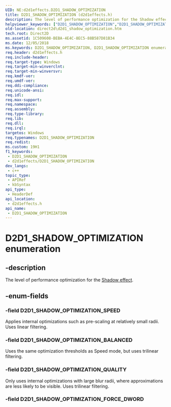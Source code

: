 ```yaml
---
UID: NE:d2d1effects.D2D1_SHADOW_OPTIMIZATION
title: D2D1_SHADOW_OPTIMIZATION (d2d1effects.h)
description: The level of performance optimization for the Shadow effect.
helpviewer_keywords: ["D2D1_SHADOW_OPTIMIZATION","D2D1_SHADOW_OPTIMIZATION enumeration [Direct2D]","D2D1_SHADOW_OPTIMIZATION_BALANCED","D2D1_SHADOW_OPTIMIZATION_QUALITY","D2D1_SHADOW_OPTIMIZATION_SPEED","d2d1effects/D2D1_SHADOW_OPTIMIZATION","d2d1effects/D2D1_SHADOW_OPTIMIZATION_BALANCED","d2d1effects/D2D1_SHADOW_OPTIMIZATION_QUALITY","d2d1effects/D2D1_SHADOW_OPTIMIZATION_SPEED","direct2d.d2d1_shadow_optimization"]
old-location: direct2d\d2d1_shadow_optimization.htm
tech.root: Direct2D
ms.assetid: 1C509608-BEBA-4E4C-8EC5-88B587D81B34
ms.date: 12/05/2018
ms.keywords: D2D1_SHADOW_OPTIMIZATION, D2D1_SHADOW_OPTIMIZATION enumeration [Direct2D], D2D1_SHADOW_OPTIMIZATION_BALANCED, D2D1_SHADOW_OPTIMIZATION_QUALITY, D2D1_SHADOW_OPTIMIZATION_SPEED, d2d1effects/D2D1_SHADOW_OPTIMIZATION, d2d1effects/D2D1_SHADOW_OPTIMIZATION_BALANCED, d2d1effects/D2D1_SHADOW_OPTIMIZATION_QUALITY, d2d1effects/D2D1_SHADOW_OPTIMIZATION_SPEED, direct2d.d2d1_shadow_optimization
req.header: d2d1effects.h
req.include-header: 
req.target-type: Windows
req.target-min-winverclnt: 
req.target-min-winversvr: 
req.kmdf-ver: 
req.umdf-ver: 
req.ddi-compliance: 
req.unicode-ansi: 
req.idl: 
req.max-support: 
req.namespace: 
req.assembly: 
req.type-library: 
req.lib: 
req.dll: 
req.irql: 
targetos: Windows
req.typenames: D2D1_SHADOW_OPTIMIZATION
req.redist: 
ms.custom: 19H1
f1_keywords:
 - D2D1_SHADOW_OPTIMIZATION
 - d2d1effects/D2D1_SHADOW_OPTIMIZATION
dev_langs:
 - c++
topic_type:
 - APIRef
 - kbSyntax
api_type:
 - HeaderDef
api_location:
 - d2d1effects.h
api_name:
 - D2D1_SHADOW_OPTIMIZATION
---
```


# D2D1_SHADOW_OPTIMIZATION enumeration


## -description

The level of performance optimization for the <a href="https://docs.microsoft.com/windows/desktop/Direct2D/drop-shadow">Shadow effect</a>.

## -enum-fields

### -field D2D1_SHADOW_OPTIMIZATION_SPEED

Applies internal optimizations such as pre-scaling at relatively small radii. Uses linear filtering.

### -field D2D1_SHADOW_OPTIMIZATION_BALANCED

Uses the same optimization thresholds as Speed mode, but uses trilinear filtering.

### -field D2D1_SHADOW_OPTIMIZATION_QUALITY

Only uses internal optimizations with large blur radii, where approximations are less likely to be visible. Uses trilinear filtering.

### -field D2D1_SHADOW_OPTIMIZATION_FORCE_DWORD

